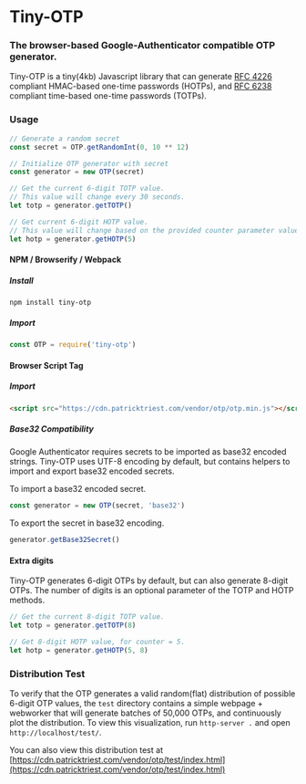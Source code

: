 # Tiny-OTP
### The browser-based Google-Authenticator compatible OTP generator.

Tiny-OTP is a tiny(4kb) Javascript library that can generate [RFC 4226](https://tools.ietf.org/html/rfc6238) compliant HMAC-based one-time passwords (HOTPs), and [RFC 6238](https://tools.ietf.org/html/rfc6238) compliant time-based one-time passwords (TOTPs).

### Usage

```javascript
// Generate a random secret
const secret = OTP.getRandomInt(0, 10 ** 12)

// Initialize OTP generator with secret
const generator = new OTP(secret)

// Get the current 6-digit TOTP value.
// This value will change every 30 seconds.
let totp = generator.getTOTP()

// Get current 6-digit HOTP value.
// This value will change based on the provided counter parameter value.
let hotp = generator.getHOTP(5)
```

#### NPM / Browserify / Webpack

##### Install
```
npm install tiny-otp
```

##### Import
```javascript
const OTP = require('tiny-otp')
```


#### Browser Script Tag

##### Import
```html
<script src="https://cdn.patricktriest.com/vendor/otp/otp.min.js"></script>
```

##### Base32 Compatibility
Google Authenticator requires secrets to be imported as base32 encoded strings.  Tiny-OTP uses UTF-8 encoding by default, but contains helpers to import and export base32 encoded secrets.

To import a base32 encoded secret.
```javascript
const generator = new OTP(secret, 'base32')
```

To export the secret in base32 encoding.
```javascript
generator.getBase32Secret()
```

#### Extra digits
Tiny-OTP generates 6-digit OTPs by default, but can also generate 8-digit OTPs.
The number of digits is an optional parameter of the TOTP and HOTP methods.

```javascript
// Get the current 8-digit TOTP value.
let totp = generator.getTOTP(8)

// Get 8-digit HOTP value, for counter = 5.
let hotp = generator.getHOTP(5, 8)
```

### Distribution Test
To verify that the OTP generates a valid random(flat) distribution of possible 6-digit OTP values, the `test` directory contains a simple webpage + webworker that will generate batches of 50,000 OTPs, and continuously plot the distribution.  To view this visualization, run `http-server .` and open `http://localhost/test/`.

You can also view this distribution test at [https://cdn.patricktriest.com/vendor/otp/test/index.html](https://cdn.patricktriest.com/vendor/otp/test/index.html)